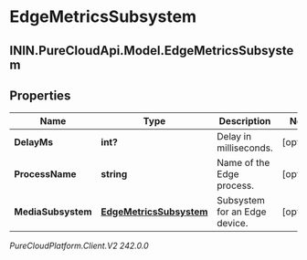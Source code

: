 # EdgeMetricsSubsystem

## ININ.PureCloudApi.Model.EdgeMetricsSubsystem

## Properties

|Name | Type | Description | Notes|
|------------ | ------------- | ------------- | -------------|
| **DelayMs** | **int?** | Delay in milliseconds. | [optional] |
| **ProcessName** | **string** | Name of the Edge process. | [optional] |
| **MediaSubsystem** | [**EdgeMetricsSubsystem**](EdgeMetricsSubsystem) | Subsystem for an Edge device. | [optional] |



_PureCloudPlatform.Client.V2 242.0.0_
